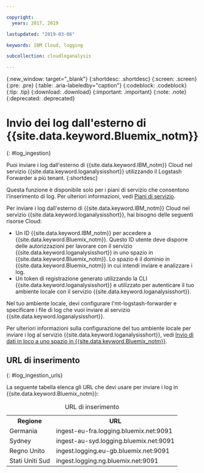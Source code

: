 ```yaml
---

copyright:
  years: 2017, 2019

lastupdated: "2019-03-06"

keywords: IBM Cloud, logging

subcollection: cloudloganalysis

---
```


{:new_window: target="_blank"}
{:shortdesc: .shortdesc}
{:screen: .screen}
{:pre: .pre}
{:table: .aria-labeledby="caption"}
{:codeblock: .codeblock}
{:tip: .tip}
{:download: .download}
{:important: .important}
{:note: .note}
{:deprecated: .deprecated}


# Invio dei log dall'esterno di {{site.data.keyword.Bluemix_notm}}
{: #log_ingestion}

Puoi inviare i log dall'esterno di {{site.data.keyword.IBM_notm}} Cloud nel servizio {{site.data.keyword.loganalysisshort}} utilizzando il Logstash Forwarder a più tenant. 
{:shortdesc}

Questa funzione è disponibile solo per i piani di servizio che consentono l'inserimento di log. Per ulteriori informazioni, vedi [Piani di servizio](/docs/services/CloudLogAnalysis?topic=cloudloganalysis-log_analysis_ov#plans).

Per inviare i log dall'esterno di {{site.data.keyword.IBM_notm}} Cloud nel servizio {{site.data.keyword.loganalysisshort}}, hai bisogno delle seguenti risorse Cloud:

* Un ID {{site.data.keyword.IBM_notm}} per accedere a {{site.data.keyword.Bluemix_notm}}. Questo ID utente deve disporre delle autorizzazioni per lavorare con il servizio {{site.data.keyword.loganalysisshort}} in uno spazio in {{site.data.keyword.Bluemix_notm}}. Lo spazio è il dominio in {{site.data.keyword.Bluemix_notm}} in cui intendi inviare e analizzare i log.
* Un token di registrazione generato utilizzando la CLI {{site.data.keyword.loganalysisshort}} e utilizzato per autenticare il tuo ambiente locale con il servizio {{site.data.keyword.loganalysisshort}}.  

Nel tuo ambiente locale, devi configurare l'mt-logstash-forwarder e specificare i file di log che vuoi inviare al servizio {{site.data.keyword.loganalysisshort}}.

Per ulteriori informazioni sulla configurazione del tuo ambiente locale per inviare i log al servizio {{site.data.keyword.loganalysisshort}}, vedi [Invio di dati in loco a uno spazio in {{site.data.keyword.Bluemix_notm}}](/docs/services/CloudLogAnalysis/how-to/send-data?topic=cloudloganalysis-send_data_mt#send_data_mt).



## URL di inserimento
{: #log_ingestion_urls}

La seguente tabella elenca gli URL che devi usare per inviare i log in {{site.data.keyword.Bluemix_notm}}:

<table>
  <caption>URL di inserimento</caption>
    <tr>
      <th>Regione</th>
      <th>URL</th>
    </tr>
  <tr>
    <td>Germania</td>
	  <td>ingest-eu-fra.logging.bluemix.net:9091</td>
  </tr>
  <tr>
    <td>Sydney</td>
	  <td>ingest-au-syd.logging.bluemix.net:9091</td>
  </tr>
  <tr>
    <td>Regno Unito</td>
	  <td>ingest.logging.eu-gb.bluemix.net:9091</td>
  </tr>
  <tr>
    <td>Stati Uniti Sud</td>
	  <td>ingest.logging.ng.bluemix.net:9091</td>
  </tr>
</table>


